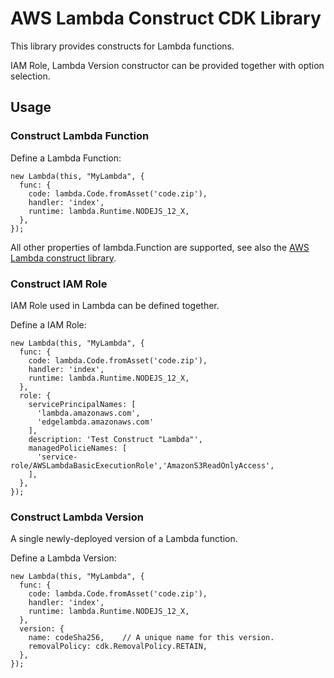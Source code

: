 # AWS Lambda Construct CDK Library

This library provides constructs for Lambda functions.

IAM Role, Lambda Version constructor can be provided together with option selection.

## Usage

### Construct Lambda Function

Define a Lambda Function:
```
new Lambda(this, "MyLambda", {
  func: {
    code: lambda.Code.fromAsset('code.zip'),
    handler: 'index',
    runtime: lambda.Runtime.NODEJS_12_X,
  },
});
```

All other properties of lambda.Function are supported, see also the [AWS Lambda construct library](https://docs.aws.amazon.com/cdk/api/latest/docs/@aws-cdk_aws-lambda.Function.html).

### Construct IAM Role

IAM Role used in Lambda can be defined together.

Define a IAM Role:
```
new Lambda(this, "MyLambda", {
  func: {
    code: lambda.Code.fromAsset('code.zip'),
    handler: 'index',
    runtime: lambda.Runtime.NODEJS_12_X,
  },
  role: {
    servicePrincipalNames: [
      'lambda.amazonaws.com',
      'edgelambda.amazonaws.com'
    ],
    description: 'Test Construct "Lambda"',
    managedPolicieNames: [
      'service-role/AWSLambdaBasicExecutionRole','AmazonS3ReadOnlyAccess',
    ],
  },
});
```

### Construct Lambda Version

A single newly-deployed version of a Lambda function.

Define a Lambda Version:
```
new Lambda(this, "MyLambda", {
  func: {
    code: lambda.Code.fromAsset('code.zip'),
    handler: 'index',
    runtime: lambda.Runtime.NODEJS_12_X,
  },
  version: {
    name: codeSha256,    // A unique name for this version.
    removalPolicy: cdk.RemovalPolicy.RETAIN,
  },
});
```
